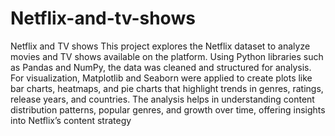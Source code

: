 # Netflix-and-tv-shows
Netflix and TV shows
This project explores the Netflix dataset to analyze movies and TV shows available on the platform. Using Python libraries such as Pandas and NumPy, the data was cleaned and structured for analysis. For visualization, Matplotlib and Seaborn were applied to create plots like bar charts, heatmaps, and pie charts that highlight trends in genres, ratings, release years, and countries. The analysis helps in understanding content distribution patterns, popular genres, and growth over time, offering insights into Netflix’s content strategy
